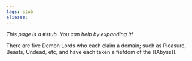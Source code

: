 ```yaml
---
tags: stub
aliases:
---
```


*This page is a #stub. You can help by expanding it!*

There are five Demon Lords who each claim a domain; such as Pleasure, Beasts, Undead, etc, and have each taken a fiefdom of the [[Abyss]].